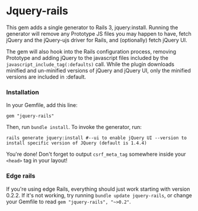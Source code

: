 # Jquery-rails

This gem adds a single generator to Rails 3, jquery:install. Running the generator will remove any Prototype JS files you may happen to have, fetch jQuery and the jQuery-ujs driver for Rails, and (optionally) fetch jQuery UI.

The gem will also hook into the Rails configuration process, removing Prototype and adding jQuery to the javascript files included by the `javascript_include_tag(:defaults)` call. While the plugin downloads minified and un-minified versions of jQuery and jQuery UI, only the minified versions are included in :default.

### Installation

In your Gemfile, add this line:

    gem "jquery-rails"

Then, run `bundle install`. To invoke the generator, run:

    rails generate jquery:install #--ui to enable jQuery UI --version to install specific version of JQuery (default is 1.4.4)

You're done! Don't forget to output `csrf_meta_tag` somewhere inside your `<head>` tag in your layout!

### Edge rails

If you're using edge Rails, everything should just work starting with version 0.2.2. If it's not working, try running `bundle update jquery-rails`, or change your Gemfile to read `gem "jquery-rails", "~>0.2"`.